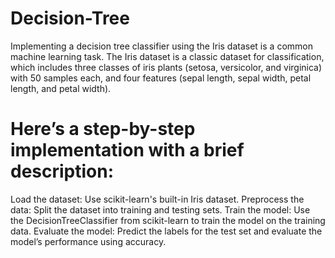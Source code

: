# Decision-Tree

 Implementing a decision tree classifier using the Iris dataset is a common machine learning task. The Iris dataset is a classic dataset for classification, which includes three classes of iris plants (setosa, versicolor, and virginica) with 50 samples each, and four features (sepal length, sepal width, petal length, and petal width).

# Here’s a step-by-step implementation with a brief description:

Load the dataset: Use scikit-learn's built-in Iris dataset.
Preprocess the data: Split the dataset into training and testing sets.
Train the model: Use the DecisionTreeClassifier from scikit-learn to train the model on the training data.
Evaluate the model: Predict the labels for the test set and evaluate the model’s performance using accuracy.

